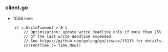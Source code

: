 ### client.go
- 1056 line:

```golang
	if c.WriteTimeout > 0 {
		// Optimization: update write deadline only if more than 25%
		// of the last write deadline exceeded.
		// See https://github.com/golang/go/issues/15133 for details.
		currentTime := time.Now()

```
